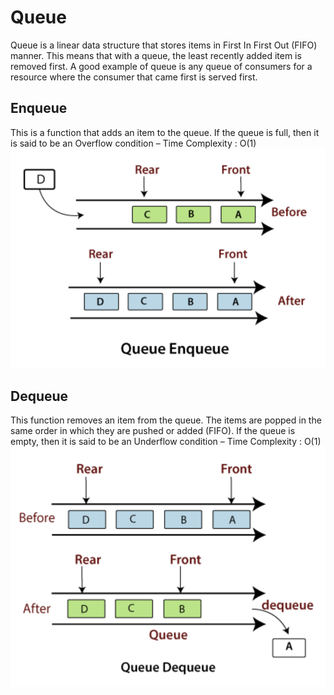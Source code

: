 # Queue

Queue is a linear data structure that stores items in First In First Out (FIFO) manner. This means that with a queue, the least recently added item is removed first. A good example of queue is any queue of consumers for a resource where the consumer that came first is served first.

## Enqueue
This is a function that adds an item to the queue. If the queue is full, then it is said to be an Overflow condition – Time Complexity : O(1)
![Getting Started](enqueue.png)


## Dequeue
This function removes an item from the queue. The items are popped in the same order in which they are pushed or added (FIFO). If the queue is empty, then it is said to be an Underflow condition – Time Complexity : O(1)
![Getting Started](dequeue.png)